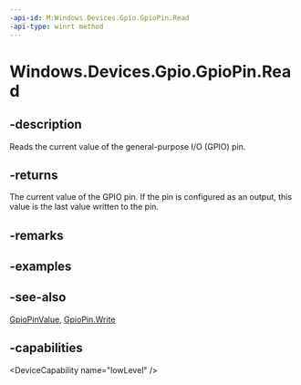 ```yaml
---
-api-id: M:Windows.Devices.Gpio.GpioPin.Read
-api-type: winrt method
---
```


<!-- Method syntax
public Windows.Devices.Gpio.GpioPinValue Read()
-->

# Windows.Devices.Gpio.GpioPin.Read

## -description
Reads the current value of the general-purpose I/O (GPIO) pin.

## -returns
The current value of the GPIO pin. If the pin is configured as an output, this value is the last value written to the pin.

## -remarks

## -examples

## -see-also
[GpioPinValue](gpiopinvalue.md), [GpioPin.Write](gpiopin_write.md)

## -capabilities
&lt;DeviceCapability name="lowLevel" /&gt;
